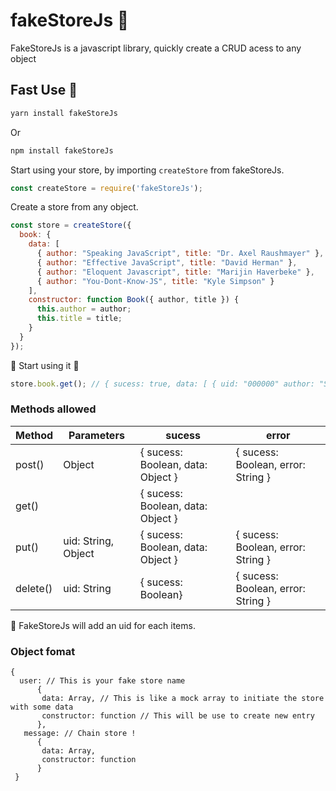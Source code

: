 # fakeStoreJs :construction:
FakeStoreJs is a javascript library, quickly create a CRUD acess to any object

## Fast Use :rocket:

```bash
yarn install fakeStoreJs
```

Or

```bash
npm install fakeStoreJs
```

Start using your store, by importing `createStore` from fakeStoreJs.

```javascript
const createStore = require('fakeStoreJs');
```

Create a store from any object.

```javascript
const store = createStore({
  book: {
    data: [
      { author: "Speaking JavaScript", title: "Dr. Axel Raushmayer" },
      { author: "Effective JavaScript", title: "David Herman" },
      { author: "Eloquent Javascript", title: "Marijin Haverbeke" },
      { author: "You-Dont-Know-JS", title: "Kyle Simpson" }
    ],
    constructor: function Book({ author, title }) {
      this.author = author;
      this.title = title;
    }
  }
});
```

:tada: Start using it :tada:

```javascript
store.book.get(); // { sucess: true, data: [ { uid: "000000" author: "Speaking JavaScript", title: "Dr. Axel Raushmayer" }, ...] }
```

### Methods allowed

| Method | Parameters | sucess | error |
| ------ | ---------- | ------ | ----- |
| post() | Object | { sucess: Boolean, data: Object } | { sucess: Boolean, error: String } |
| get() | | { sucess: Boolean, data: Object } | |
| put() | uid: String, Object | { sucess: Boolean, data: Object } | { sucess: Boolean, error: String } |
| delete() | uid: String | { sucess: Boolean} | { sucess: Boolean, error: String } |

:rotating_light: FakeStoreJs will add an uid for each items.

### Object fomat
```
{
  user: // This is your fake store name
      {
       data: Array, // This is like a mock array to initiate the store with some data
       constructor: function // This will be use to create new entry  
      },
   message: // Chain store !
      {
       data: Array,
       constructor: function
      }
 }
 ```
